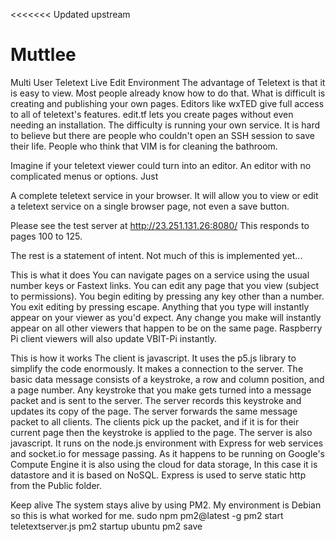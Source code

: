 <<<<<<< Updated upstream
# Muttlee
Multi User Teletext Live Edit Environment
The advantage of Teletext is that it is easy to view. Most people already know how to do that.
What is difficult is creating and publishing your own pages. Editors like wxTED give full access to all of 
teletext's features. edit.tf lets you create pages without even needing an installation.
The difficulty is running your own service. It is hard to believe but there are people who couldn't 
open an SSH session to save their life. People who think that VIM is for cleaning the bathroom.

Imagine if your teletext viewer could turn into an editor. An editor with no complicated menus or options.
Just 

A complete teletext service in your browser. It will allow you to view or edit a teletext service on a single browser page,
not even a save button.

Please see the test server at http://23.251.131.26:8080/ This responds to pages 100 to 125.

The rest is a statement of intent. Not much of this is implemented yet...

This is what it does 
You can navigate pages on a service using the usual number keys or Fastext links.
You can edit any page that you view (subject to permissions).
You begin editing by pressing any key other than a number.
You exit editing by pressing escape.
Anything that you type will instantly appear on your viewer as you'd expect.
Any change you make will instantly appear on all other viewers that happen to be on the same page.
Raspberry Pi client viewers will also update VBIT-Pi instantly.

This is how it works
The client is javascript. It uses the p5.js library to simplify the code enormously.
It makes a connection to the server.
The basic data message consists of a keystroke, a row and column position, and a page number.
Any keystroke that you make gets turned into a message packet and is sent to the server.
The server records this keystroke and updates its copy of the page.
The server forwards the same message packet to all clients.
The clients pick up the packet, and if it is for their current page then the keystroke is applied to the page.
The server is also javascript.
It runs on the node.js environment with Express for web services and socket.io for message passing.
As it happens to be running on Google's Compute Engine it is also using the cloud for data storage,
In this case it is datastore and it is based on NoSQL.
Express is used to serve static http from the Public folder.

Keep alive
The system stays alive by using PM2. My environment is Debian so this is what worked for me.
sudo npm pm2@latest -g
pm2 start teletextserver.js
pm2 startup ubuntu
pm2 save
